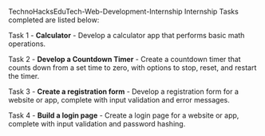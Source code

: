 TechnoHacksEduTech-Web-Development-Internship
Internship Tasks completed are listed below:

Task 1 - **Calculator** - Develop a calculator app that performs basic math operations.

Task 2 - **Develop a Countdown Timer** - Create a countdown timer that counts down from a set time to zero, with options to stop, reset, and restart the timer.

Task 3 - **Create a registration form** - Develop a registration form for a website or app, complete with input validation and error messages.

Task 4 - **Build a login page** - Create a login page for a website or app, complete with input validation and password hashing.
